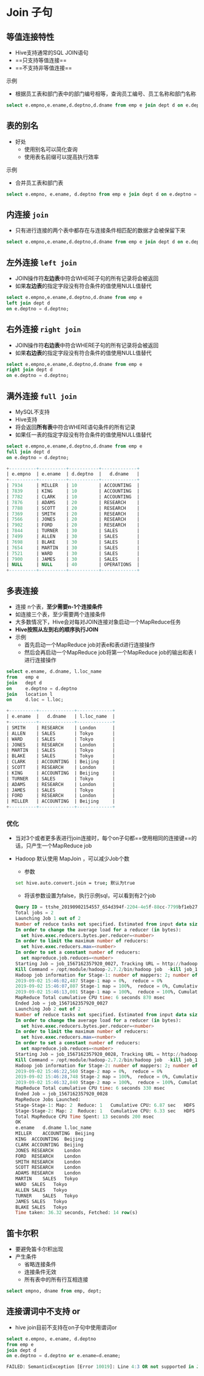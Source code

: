 # Join 子句



## 等值连接特性

- Hive支持通常的SQL  JOIN语句
- ==只支持等值连接==
- ==不支持非等值连接==

示例

- 根据员工表和部门表中的部门编号相等，查询员工编号、员工名称和部门名称

```sql
select e.empno,e.ename,d.deptno,d.dname from emp e join dept d on e.deptno = d.deptno;
```



## 表的别名

- 好处
  - 使用别名可以简化查询
  - 使用表名前缀可以提高执行效率

示例

- 合并员工表和部门表

```sql
select e.empno, e.ename, d.deptno from emp e join dept d on e.deptno = d.deptno;
```



## 内连接 `join`

- 只有进行连接的两个表中都存在与连接条件相匹配的数据才会被保留下来

```sql
select e.empno,e.ename,d.deptno,d.dname from emp e join dept d on e.deptno = d.deptno;
```



## 左外连接 `left join`

- JOIN操作符**左边表**中符合WHERE子句的所有记录将会被返回
- 如果**左边表**的指定字段没有符合条件的值使用NULL值替代

```sql
select e.empno,e.ename,d.deptno,d.dname from emp e 
left join dept d 
on e.deptno = d.deptno;
```



## 右外连接 `right join`

- JOIN操作符**右边表**中符合WHERE子句的所有记录将会被返回
- 如果**右边表**的指定字段没有符合条件的值使用NULL值替代

```sql
select e.empno,e.ename,d.deptno,d.dname from emp e 
right join dept d 
on e.deptno = d.deptno;
```



## 满外连接 `full join`

- MySQL不支持
- Hive支持
- 将会返回**所有表**中符合WHERE语句条件的所有记录
- 如果任一表的指定字段没有符合条件的值使用NULL值替代

```sql
select e.empno,e.ename,d.deptno,d.dname from emp e 
full join dept d 
on e.deptno = d.deptno;

+----------+----------+-----------+-------------+
| e.empno  | e.ename  | d.deptno  |   d.dname   |
+----------+----------+-----------+-------------+
| 7934     | MILLER   | 10        | ACCOUNTING  |
| 7839     | KING     | 10        | ACCOUNTING  |
| 7782     | CLARK    | 10        | ACCOUNTING  |
| 7876     | ADAMS    | 20        | RESEARCH    |
| 7788     | SCOTT    | 20        | RESEARCH    |
| 7369     | SMITH    | 20        | RESEARCH    |
| 7566     | JONES    | 20        | RESEARCH    |
| 7902     | FORD     | 20        | RESEARCH    |
| 7844     | TURNER   | 30        | SALES       |
| 7499     | ALLEN    | 30        | SALES       |
| 7698     | BLAKE    | 30        | SALES       |
| 7654     | MARTIN   | 30        | SALES       |
| 7521     | WARD     | 30        | SALES       |
| 7900     | JAMES    | 30        | SALES       |
| NULL     | NULL     | 40        | OPERATIONS  |
+----------+----------+-----------+-------------+
```



## 多表连接

- 连接 n个表，**至少需要n-1个连接条件**
- 如连接三个表，至少需要两个连接条件
- 大多数情况下，Hive会对每对JOIN连接对象启动一个MapReduce任务
- **Hive按照从左到右的顺序执行JOIN**
- 示例
  - 首先启动一个MapReduce job对表e和表d进行连接操作
  - 然后会再启动一个MapReduce job将第一个MapReduce job的输出和表 l 进行连接操作

```sql
select e.ename, d.dname, l.loc_name
from   emp e 
join   dept d
on     e.deptno = d.deptno 
join   location l
on     d.loc = l.loc;

+----------+-------------+-------------+
| e.ename  |   d.dname   | l.loc_name  |
+----------+-------------+-------------+
| SMITH    | RESEARCH    | London      |
| ALLEN    | SALES       | Tokyo       |
| WARD     | SALES       | Tokyo       |
| JONES    | RESEARCH    | London      |
| MARTIN   | SALES       | Tokyo       |
| BLAKE    | SALES       | Tokyo       |
| CLARK    | ACCOUNTING  | Beijing     |
| SCOTT    | RESEARCH    | London      |
| KING     | ACCOUNTING  | Beijing     |
| TURNER   | SALES       | Tokyo       |
| ADAMS    | RESEARCH    | London      |
| JAMES    | SALES       | Tokyo       |
| FORD     | RESEARCH    | London      |
| MILLER   | ACCOUNTING  | Beijing     |
+----------+-------------+-------------+
```



### 优化

- 当对3个或者更多表进行join连接时，每个on子句都==使用相同的连接键==的话，只产生一个MapReduce job

- Hadoop 默认使用 MapJoin ，可以减少Job个数

  - 参数

  ```bash
  set hive.auto.convert.join = true; 默认为true
  ```

  - 将该参数设置为false，执行示例sql，可以看到有2个job

  ```sql
  Query ID = ttshe_20190902154557_654d394f-2204-4e5f-88cc-7799bf1eb27d
  Total jobs = 2
  Launching Job 1 out of 2
  Number of reduce tasks not specified. Estimated from input data size: 1
  In order to change the average load for a reducer (in bytes):
    set hive.exec.reducers.bytes.per.reducer=<number>
  In order to limit the maximum number of reducers:
    set hive.exec.reducers.max=<number>
  In order to set a constant number of reducers:
    set mapreduce.job.reduces=<number>
  Starting Job = job_1567162357920_0027, Tracking URL = http://hadoop103:8088/proxy/application_1567162357920_0027/
  Kill Command = /opt/module/hadoop-2.7.2/bin/hadoop job  -kill job_1567162357920_0027
  Hadoop job information for Stage-1: number of mappers: 2; number of reducers: 1
  2019-09-02 15:46:02,487 Stage-1 map = 0%,  reduce = 0%
  2019-09-02 15:46:07,807 Stage-1 map = 100%,  reduce = 0%, Cumulative CPU 5.62 sec
  2019-09-02 15:46:13,001 Stage-1 map = 100%,  reduce = 100%, Cumulative CPU 6.87 sec
  MapReduce Total cumulative CPU time: 6 seconds 870 msec
  Ended Job = job_1567162357920_0027
  Launching Job 2 out of 2
  Number of reduce tasks not specified. Estimated from input data size: 1
  In order to change the average load for a reducer (in bytes):
    set hive.exec.reducers.bytes.per.reducer=<number>
  In order to limit the maximum number of reducers:
    set hive.exec.reducers.max=<number>
  In order to set a constant number of reducers:
    set mapreduce.job.reduces=<number>
  Starting Job = job_1567162357920_0028, Tracking URL = http://hadoop103:8088/proxy/application_1567162357920_0028/
  Kill Command = /opt/module/hadoop-2.7.2/bin/hadoop job  -kill job_1567162357920_0028
  Hadoop job information for Stage-2: number of mappers: 2; number of reducers: 1
  2019-09-02 15:46:22,560 Stage-2 map = 0%,  reduce = 0%
  2019-09-02 15:46:28,748 Stage-2 map = 100%,  reduce = 0%, Cumulative CPU 4.9 sec
  2019-09-02 15:46:32,840 Stage-2 map = 100%,  reduce = 100%, Cumulative CPU 6.33 sec
  MapReduce Total cumulative CPU time: 6 seconds 330 msec
  Ended Job = job_1567162357920_0028
  MapReduce Jobs Launched: 
  Stage-Stage-1: Map: 2  Reduce: 1   Cumulative CPU: 6.87 sec   HDFS Read: 14765 HDFS Write: 574 SUCCESS
  Stage-Stage-2: Map: 2  Reduce: 1   Cumulative CPU: 6.33 sec   HDFS Read: 12810 HDFS Write: 293 SUCCESS
  Total MapReduce CPU Time Spent: 13 seconds 200 msec
  OK
  e.ename	d.dname	l.loc_name
  MILLER	ACCOUNTING	Beijing
  KING	ACCOUNTING	Beijing
  CLARK	ACCOUNTING	Beijing
  JONES	RESEARCH	London
  FORD	RESEARCH	London
  SMITH	RESEARCH	London
  SCOTT	RESEARCH	London
  ADAMS	RESEARCH	London
  MARTIN	SALES	Tokyo
  WARD	SALES	Tokyo
  ALLEN	SALES	Tokyo
  TURNER	SALES	Tokyo
  JAMES	SALES	Tokyo
  BLAKE	SALES	Tokyo
  Time taken: 36.32 seconds, Fetched: 14 row(s)
  ```

  

## 笛卡尔积

- 要避免笛卡尔积出现
- 产生条件
  - 省略连接条件
  - 连接条件无效
  - 所有表中的所有行互相连接

```sql
select empno, dname from emp, dept;
```



## 连接谓词中不支持 or

- hive join目前不支持在on子句中使用谓词or

```sql
select e.empno, e.ename, d.deptno 
from emp e 
join dept d 
on e.deptno = d.deptno or e.ename=d.ename;

FAILED: SemanticException [Error 10019]: Line 4:3 OR not supported in JOIN currently 'ename'
```

